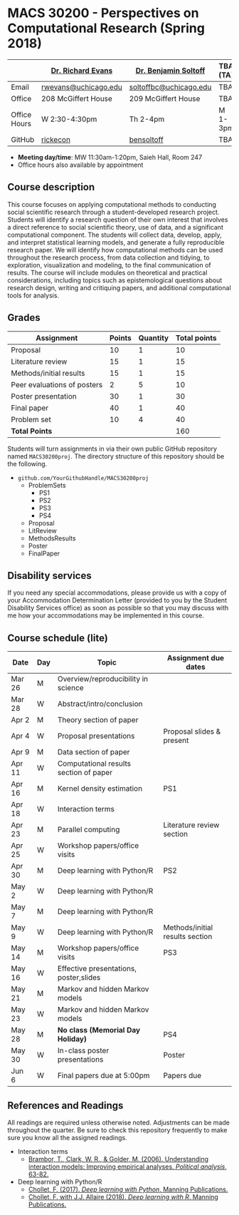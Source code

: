 # MACS 30200 - Perspectives on Computational Research (Spring 2018)

|  | [Dr. Richard Evans](https://sites.google.com/site/rickecon/) | [Dr. Benjamin Soltoff](http://www.bensoltoff.com/) | TBA (TA) | TBA (TA) |
|---|---|---|----|---------|
| Email | rwevans@uchicago.edu | soltoffbc@uchicago.edu | TBA | TBA |
| Office | 208 McGiffert House | 209 McGiffert House | TBA | TBA |
| Office Hours | W 2:30-4:30pm | Th 2-4pm | M 1-3pm  | F 11:30-1:30 |
| GitHub | [rickecon](https://github.com/rickecon) | [bensoltoff](https://github.com/bensoltoff) | TBA | TBA |

* **Meeting day/time**: MW 11:30am-1:20pm, Saieh Hall, Room 247
* Office hours also available by appointment

## Course description

This course focuses on applying computational methods to conducting social scientific research through a student-developed research project. Students will identify a research question of their own interest that involves a direct reference to social scientific theory, use of data, and a significant computational component. The students will collect data, develop, apply, and interpret statistical learning models, and generate a fully reproducible research paper. We will identify how computational methods can be used throughout the research process, from data collection and tidying, to exploration, visualization and modeling, to the final communication of results. The course will include modules on theoretical and practical considerations, including topics such as epistemological questions about research design, writing and critiquing papers, and additional computational tools for analysis.

## Grades

|     Assignment              | Points | Quantity | Total points |
|-----------------------------|--------|----------|--------------|
| Proposal                    |    10  |      1   |        10    |
| Literature review           |    15  |      1   |        15    |
| Methods/initial results     |    15  |      1   |        15    |
| Peer evaluations of posters |     2  |      5   |        10    |
| Poster presentation         |    30  |      1   |        30    |
| Final paper                 |    40  |      1   |        40    |
| Problem set                 |    10  |      4   |        40    |
| **Total Points**            |        |          |       160    |

Students will turn assignments in via their own public GitHub repository named `MACS30200proj`. The directory structure of this repository should be the following.

* `github.com/YourGithubHandle/MACS30200proj`
  * ProblemSets
    * PS1
    * PS2
    * PS3
    * PS4
  * Proposal
  * LitReview
  * MethodsResults
  * Poster
  * FinalPaper


## Disability services

If you need any special accommodations, please provide us with a copy of your Accommodation Determination Letter (provided to you by the Student Disability Services office) as soon as possible so that you may discuss with me how your accommodations may be implemented in this course.


## Course schedule (lite)

| Date | Day | Topic | Assignment due dates |
|--------|-----|----------------------------------------|---------------------------------|
| Mar 26 | M | Overview/reproducibility in science |  |
| Mar 28 | W | Abstract/intro/conclusion |  |
| Apr  2 | M | Theory section of paper |  |
| Apr  4 | W | Proposal presentations | Proposal slides & present |
| Apr  9 | M | Data section of paper |  |
| Apr 11 | W | Computational results section of paper |  |
| Apr 16 | M | Kernel density estimation | PS1 |
| Apr 18 | W | Interaction terms |  |
| Apr 23 | M | Parallel computing | Literature review section |
| Apr 25 | W | Workshop papers/office visits |  |
| Apr 30 | M | Deep learning with Python/R | PS2 |
| May  2 | W | Deep learning with Python/R |  |
| May  7 | M | Deep learning with Python/R |  |
| May  9 | W | Deep learning with Python/R | Methods/initial results section |
| May 14 | M | Workshop papers/office visits | PS3 |
| May 16 | W | Effective presentations, poster,slides |  |
| May 21 | M | Markov and hidden Markov models |  |
| May 23 | W | Markov and hidden Markov models |  |
| May 28 | M | **No class (Memorial Day Holiday)** | PS4 |
| May 30 | W | In-class poster presentations | Poster |
| Jun  6 | W | Final papers due at 5:00pm | Papers due |

## References and Readings ##

All readings are required unless otherwise noted. Adjustments can be made throughout the quarter. Be sure to check this repository frequently to make sure you know all the assigned readings.

* Interaction terms
    * [Brambor, T., Clark, W. R., & Golder, M. (2006). Understanding interaction models: Improving empirical analyses. *Political analysis*, 63-82.](http://www.jstor.org.proxy.uchicago.edu/stable/25791835)
* Deep learning with Python/R
    * [Chollet, F. (2017). *Deep learning with Python*. Manning Publications.](https://www.manning.com/books/deep-learning-with-python)
    * [Chollet, F. with J.J. Allaire (2018). *Deep learning with R*. Manning Publications.](https://www.manning.com/books/deep-learning-with-r)
